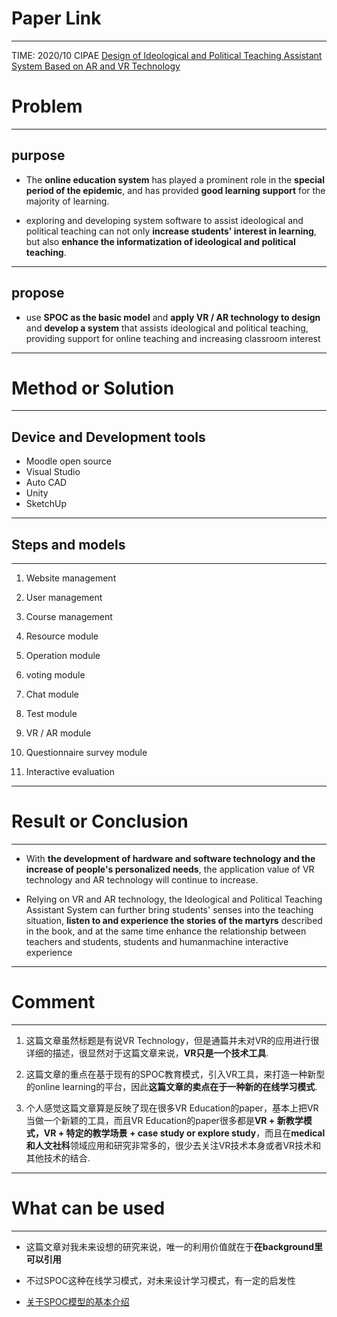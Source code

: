 # Paper Link
---

TIME: 2020/10 CIPAE
[Design of Ideological and Political Teaching Assistant System Based on AR and VR Technology](https://dl.acm.org/doi/10.1145/3419635.3419699)


# Problem
---

## purpose

- The **online education system** has played a prominent role in the **special period of the epidemic**, and has provided **good learning support** for the majority of learning.
  
- exploring and developing system software to assist ideological and political teaching can not only **increase students' interest in learning**, but also **enhance the informatization of ideological and political teaching**.
---

## propose

- use **SPOC as the basic model** and **apply VR / AR technology to design** and **develop a system** that assists ideological and political teaching, providing support for online teaching and increasing classroom interest
---

# Method or Solution
---

## Device and Development tools
- Moodle open source
- Visual Studio
- Auto CAD
- Unity
- SketchUp
---

## Steps and models
---

1. Website management

2. User management

3. Course management

4. Resource module

5. Operation module

6. voting module

7. Chat module

8. Test module

9. VR / AR module

10. Questionnaire survey module

11. Interactive evaluation
---

# Result or Conclusion
---

-  With **the development of hardware and software technology and the increase of people's personalized needs**, the application value of VR technology and AR technology will continue to increase.

-  Relying on VR and AR technology, the Ideological and Political Teaching Assistant System can further bring students' senses into the teaching situation, **listen to and experience the stories of the martyrs** described in the book, and at the same time enhance the relationship between teachers and students, students and humanmachine interactive experience
---

# Comment
---

1. 这篇文章虽然标题是有说VR Technology，但是通篇并未对VR的应用进行很详细的描述，很显然对于这篇文章来说，**VR只是一个技术工具**.

2. 这篇文章的重点在基于现有的SPOC教育模式，引入VR工具，来打造一种新型的online learning的平台，因此**这篇文章的卖点在于一种新的在线学习模式**.
   
3. 个人感觉这篇文章算是反映了现在很多VR Education的paper，基本上把VR当做一个新颖的工具，而且VR Education的paper很多都是**VR + 新教学模式，VR + 特定的教学场景 + case study or explore study**，而且在**medical和人文社科**领域应用和研究非常多的，很少去关注VR技术本身或者VR技术和其他技术的结合.
---

# What can be used
---

- 这篇文章对我未来设想的研究来说，唯一的利用价值就在于**在background里可以引用**

- 不过SPOC这种在线学习模式，对未来设计学习模式，有一定的启发性

- [关于SPOC模型的基本介绍](https://baike.baidu.com/item/%E5%B0%8F%E8%A7%84%E6%A8%A1%E9%99%90%E5%88%B6%E6%80%A7%E5%9C%A8%E7%BA%BF%E8%AF%BE%E7%A8%8B/56923108?fromtitle=spoc&fromid=599393&fr=aladdin)